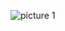 ![picture 1](https://res.cloudinary.com/markdown-images-databases/image/upload/v1641214945/github/e56fc5e22997ab4a0ccc2000c390e591b94e7501aee1d6a88a98e445bcceed00.jpg)  
